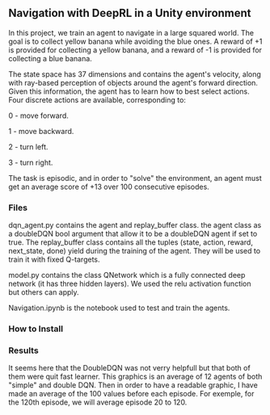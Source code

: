 ## Navigation with DeepRL in a Unity environment

In this project, we train an agent to navigate in a large squared world. The goal is to collect yellow banana while avoiding the blue ones. A reward of +1 is provided for collecting a yellow banana, and a reward of -1 is provided for collecting a blue banana.

The state space has 37 dimensions and contains the agent's velocity, along with ray-based perception of objects around the agent's forward direction. Given this information, the agent has to learn how to best select actions. Four discrete actions are available, corresponding to:

0 - move forward.

1 - move backward.

2 - turn left.

3 - turn right.

The task is episodic, and in order to "solve" the environment, an agent must get an average score of +13 over 100 consecutive episodes.

### Files

dqn_agent.py contains the agent and replay_buffer class.
the agent class as a doubleDQN bool argument that allow it to be a doubleDQN agent if set to true.
The replay_buffer class contains all the tuples (state, action, reward, next_state, done) yield during the training of the agent. They will be used to train it with fixed Q-targets.

model.py contains the class QNetwork which is a fully connected deep network (it has three hidden layers). We used the relu activation function but others can apply.

Navigation.ipynb is the notebook used to test and train the agents.

### How to Install


### Results

It seems here that the DoubleDQN was not verry helpfull but that both of them were quit fast learner.
This graphics is an average of 12 agents of both "simple" and double DQN. Then in order to have a readable graphic, I have made an average of the 100 values before each episode. For exemple, for the 120th episode, we will average episode 20 to 120.


